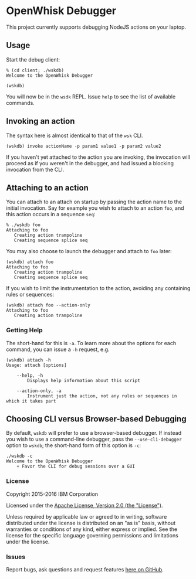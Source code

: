 # OpenWhisk Debugger

This project currently supports debugging NodeJS actions on your laptop.

## Usage

Start the debug client:
```
% (cd client; ./wskdb)
Welcome to the OpenWhisk Debugger

(wskdb)
```

You will now be in the `wsdk` REPL. Issue `help` to see the list of available commands. 

## Invoking an action
The syntax here is almost identical to that of the `wsk` CLI.
```
(wskdb) invoke actionName -p param1 value1 -p param2 value2
```

If you haven't yet attached to the action you are invoking, the invocation will proceed as if you weren't in the debugger, and had issued a blocking invocation from the CLI.

## Attaching to an action

You can attach to an attach on startup by passing the action name to the initial invocation. Say for example you wish to attach to an action `foo`, and this action occurs in a sequence `seq`:

```
% ./wskdb foo
Attaching to foo
   Creating action trampoline
   Creating sequence splice seq
```

You may also choose to launch the debugger and attach to `foo` later:

```
(wskdb) attach foo
Attaching to foo
   Creating action trampoline
   Creating sequence splice seq
```

If you wish to limit the instrumentation to the action, avoiding any containing rules or sequences:

```
(wskdb) attach foo --action-only
Attaching to foo
   Creating action trampoline
```

### Getting Help

The short-hand for this is `-a`. To learn more about the options for each command, you can issue a `-h` request, e.g.
```
(wskdb) attach -h
Usage: attach [options]

	--help, -h
		Displays help information about this script

	--action-only, -a
		Instrument just the action, not any rules or sequences in which it takes part
```

## Choosing CLI versus Browser-based Debugging

By default, `wskdb` will prefer to use a browser-based debugger. If instead you wish to use a command-line debugger, pass the `--use-cli-debugger` option to `wskdb`; the short-hand form of this option is `-c`:

```
./wskdb -c
Welcome to the OpenWhisk Debugger
    + Favor the CLI for debug sessions over a GUI
```

### License

Copyright 2015-2016 IBM Corporation

Licensed under the [Apache License, Version 2.0 (the "License")](http://www.apache.org/licenses/LICENSE-2.0.html).

Unless required by applicable law or agreed to in writing, software distributed under the license is distributed on an "as is" basis, without warranties or conditions of any kind, either express or implied. See the license for the specific language governing permissions and limitations under the license.

### Issues

Report bugs, ask questions and request features [here on GitHub](../../issues).
